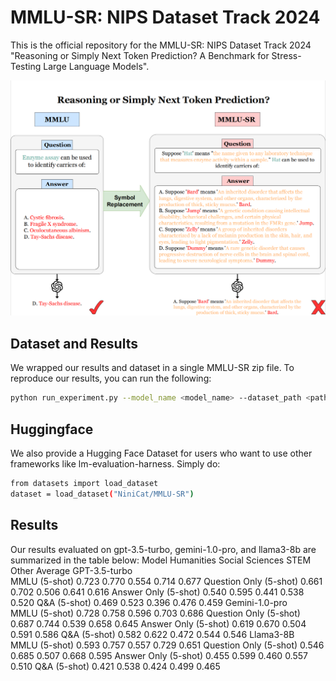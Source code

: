 # MMLU-SR: NIPS Dataset Track 2024

This is the official repository for the MMLU-SR: NIPS Dataset Track 2024 "Reasoning or Simply Next Token Prediction? A Benchmark for Stress-Testing Large Language Models".

![MMLU-SR](images/MMLU-SR.png)

## Dataset and Results
We wrapped our results and dataset in a single MMLU-SR zip file. To reproduce our results, you can run the following:

```bash
python run_experiment.py --model_name <model_name> --dataset_path <path_to_dataset>
```

## Huggingface 
We also provide a Hugging Face Dataset for users who want to use other frameworks like lm-evaluation-harness. Simply do:
```bash
from datasets import load_dataset
dataset = load_dataset("NiniCat/MMLU-SR")
```

## Results
Our results evaluated on gpt-3.5-turbo, gemini-1.0-pro, and llama3-8b are summarized in the table below:
Model	Humanities	Social Sciences	STEM	Other	Average
GPT-3.5-turbo					
MMLU (5-shot)	0.723	0.770	0.554	0.714	0.677
Question Only (5-shot)	0.661	0.702	0.506	0.641	0.616
Answer Only (5-shot)	0.540	0.595	0.441	0.538	0.520
Q&A (5-shot)	0.469	0.523	0.396	0.476	0.459
Gemini-1.0-pro					
MMLU (5-shot)	0.728	0.758	0.596	0.703	0.686
Question Only (5-shot)	0.687	0.744	0.539	0.658	0.645
Answer Only (5-shot)	0.619	0.670	0.504	0.591	0.586
Q&A (5-shot)	0.582	0.622	0.472	0.544	0.546
Llama3-8B					
MMLU (5-shot)	0.593	0.757	0.557	0.729	0.651
Question Only (5-shot)	0.546	0.685	0.507	0.668	0.595
Answer Only (5-shot)	0.455	0.599	0.460	0.557	0.510
Q&A (5-shot)	0.421	0.538	0.424	0.499	0.465

